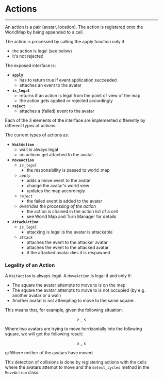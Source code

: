 # Actions

---

An action is a pair (avatar, location). The action is registered onto the WorldMap by being appended to a cell.

The action is processed by calling the apply function only if:
- the action is legal (see below)
- it's not rejected

The exposed interface is:

- **`apply`**
    - has to return true if event application succeeded
    - attaches an event to the avatar
- **`is_legal`**
    - returns if an action is legal from the point of view of the map
    - the action gets applied or rejected accordingly
- **`reject`**
    - attaches a (failed) event to the avatar

Each of the 3 elements of the interface are implemented differently by different types of actions.

The current types of actions as:
- **`WaitAction`**
    - wait is always legal
    - no actions get attached to the avatar
- **`MoveAction`**
    - *`is_legal`*
        - the responsibility is passed to world_map
    - *`apply`*
        - adds a move event to the avatar
        - change the avatar's world view
        - updates the map accordingly
    - *`reject`*
        - the failed event is added to the avatar
    - *overrides the processing of the action*
        - the action is chained in the action list of a cell
        - see World Map and Turn Manager for details
- **`AttackAction`**
    - *`is_legal`*
        * attacking is legal is the avatar is attackable
    * *`attack`*
        * attaches the event to the attacker avatar
        * attaches the event to the attacked avatar
        * if the attacked avatar dies it is respawned



### Legality of an Action
A `WaitAction` is always legal. A `MoveAction` is legal if and only if:
 - The square the avatar attempts to move to is on the map
 - The square the avatar attempts to move to is not occupied (by e.g. another avatar or a wall)
 - Another avatar is not attempting to move to the same square. 
 
 This means that, for example, given the following situation:
 <p style="text-align: center;"> > _ < </p>
 Where two avatars are trying to move horrizantally into the following square, we will get the following result:
  <p style="text-align: center;"> x _ x </p>gi
 Where neither of the avatars have moved.
 
 This detection of collisions is done by registering actions with the cells where the avatars attempt to move and the `detect_cycles` method in the `MoveAction` class.
 